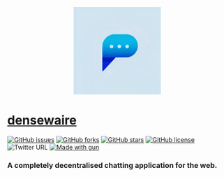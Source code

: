 <p align="center">
  <img src="/public/favicon.ico" height="200" />
</p>

# [densewaire](https://densewaire.js.org/)
[![GitHub issues](https://img.shields.io/github/issues/atordvairn/densewaire?style=for-the-badge)](https://github.com/atordvairn/densewaire/issues)
[![GitHub forks](https://img.shields.io/github/forks/atordvairn/densewaire?style=for-the-badge)](https://github.com/atordvairn/densewaire/network)
[![GitHub stars](https://img.shields.io/github/stars/atordvairn/densewaire?style=for-the-badge)](https://github.com/atordvairn/densewaire/stargazers)
[![GitHub license](https://img.shields.io/github/license/atordvairn/densewaire?style=for-the-badge)](https://github.com/atordvairn/densewaire/blob/main/LICENSE)
![Twitter URL](https://img.shields.io/twitter/url?label=Tweet%20This&logo=twitter&style=for-the-badge&url=https%3A%2F%2Ftwitter.com%2Fatordvairn)
[![Made with gun](https://img.shields.io/badge/MADE%20WITH-GUN.JS-ff4d4d?style=for-the-badge)](//gun.eco/)

### A completely decentralised chatting application for the web.

